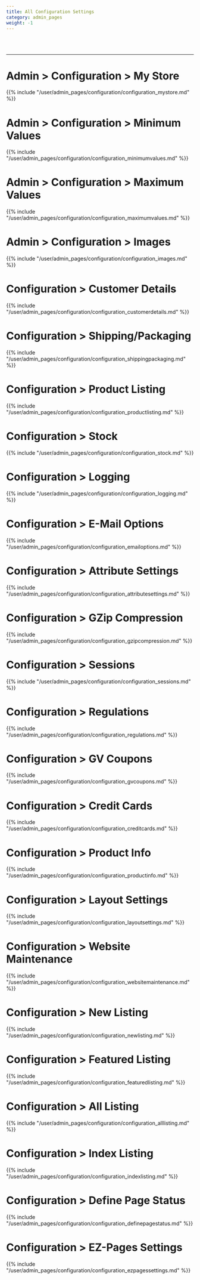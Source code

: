 ```yaml
---
title: All Configuration Settings 
category: admin_pages
weight: -1
---
```

<br /><br />

---
# Admin > Configuration > My Store
{{% include "/user/admin_pages/configuration/configuration_mystore.md" %}}

# Admin > Configuration > Minimum Values
{{% include "/user/admin_pages/configuration/configuration_minimumvalues.md" %}}

# Admin > Configuration > Maximum Values
{{% include "/user/admin_pages/configuration/configuration_maximumvalues.md" %}}

# Admin > Configuration > Images
{{% include "/user/admin_pages/configuration/configuration_images.md" %}}

# Configuration > Customer Details
{{% include "/user/admin_pages/configuration/configuration_customerdetails.md" %}}

# Configuration > Shipping/Packaging
{{% include "/user/admin_pages/configuration/configuration_shippingpackaging.md" %}}

# Configuration > Product Listing
{{% include "/user/admin_pages/configuration/configuration_productlisting.md" %}}

# Configuration > Stock
{{% include "/user/admin_pages/configuration/configuration_stock.md" %}}

# Configuration > Logging
{{% include "/user/admin_pages/configuration/configuration_logging.md" %}}

# Configuration > E-Mail Options
{{% include "/user/admin_pages/configuration/configuration_emailoptions.md" %}}

# Configuration > Attribute Settings
{{% include "/user/admin_pages/configuration/configuration_attributesettings.md" %}}

# Configuration > GZip Compression
{{% include "/user/admin_pages/configuration/configuration_gzipcompression.md" %}}

# Configuration > Sessions
{{% include "/user/admin_pages/configuration/configuration_sessions.md" %}}

# Configuration > Regulations
{{% include "/user/admin_pages/configuration/configuration_regulations.md" %}}

# Configuration > GV Coupons
{{% include "/user/admin_pages/configuration/configuration_gvcoupons.md" %}}

# Configuration > Credit Cards
{{% include "/user/admin_pages/configuration/configuration_creditcards.md" %}}

# Configuration > Product Info
{{% include "/user/admin_pages/configuration/configuration_productinfo.md" %}}

# Configuration > Layout Settings
{{% include "/user/admin_pages/configuration/configuration_layoutsettings.md" %}}

# Configuration > Website Maintenance
{{% include "/user/admin_pages/configuration/configuration_websitemaintenance.md" %}}

# Configuration > New Listing
{{% include "/user/admin_pages/configuration/configuration_newlisting.md" %}}

# Configuration > Featured Listing
{{% include "/user/admin_pages/configuration/configuration_featuredlisting.md" %}}

# Configuration > All Listing
{{% include "/user/admin_pages/configuration/configuration_alllisting.md" %}}

# Configuration > Index Listing
{{% include "/user/admin_pages/configuration/configuration_indexlisting.md" %}}

# Configuration > Define Page Status
{{% include "/user/admin_pages/configuration/configuration_definepagestatus.md" %}}

# Configuration > EZ-Pages Settings
{{% include "/user/admin_pages/configuration/configuration_ezpagessettings.md" %}}

